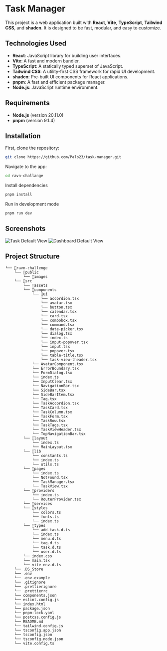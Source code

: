# Task Manager

This project is a web application built with **React**, **Vite**, **TypeScript**, **Tailwind CSS**, and **shadcn**. It is designed to be fast, modular, and easy to customize.

## Technologies Used

- **React**: JavaScript library for building user interfaces.
- **Vite**: A fast and modern bundler.
- **TypeScript**: A statically typed superset of JavaScript.
- **Tailwind CSS**: A utility-first CSS framework for rapid UI development.
- **shadcn**: Pre-built UI components for React applications.
- **pnpm**: A fast and efficient package manager.
- **Node.js**: JavaScript runtime environment.

## Requirements

- **Node.js** (version 20.11.0)
- **pnpm** (version 9.1.4)

## Installation

First, clone the repository:

```bash
git clone https://github.com/Palo23/task-manager.git
```

Navigate to the app:

```bash
cd ravn-challange
```

Install dependencies

```bash
pnpm install
```

Run in development mode

```bash
pnpm run dev
```

## Screenshots

![Task Default View](assets/screenshots/task.png)
![Dashboard Default View](assets/screenshots/dashboard.png)

## Project Structure

```
└── 📁ravn-challenge
    └── 📁public
        └── 📁images
    └── 📁src
        └── 📁assets
        └── 📁components
            └── 📁ui
                └── accordion.tsx
                └── avatar.tsx
                └── button.tsx
                └── calendar.tsx
                └── card.tsx
                └── combobox.tsx
                └── command.tsx
                └── date-picker.tsx
                └── dialog.tsx
                └── index.ts
                └── input-popover.tsx
                └── input.tsx
                └── popover.tsx
                └── table-title.tsx
                └── task-view-theader.tsx
            └── AvatarComponent.tsx
            └── ErrorBoundary.tsx
            └── FormDialog.tsx
            └── index.ts
            └── InputClear.tsx
            └── NavigationBar.tsx
            └── SideBar.tsx
            └── SideBarItem.tsx
            └── Tag.tsx
            └── TaskAccordion.tsx
            └── TaskCard.tsx
            └── TaskColumn.tsx
            └── TaskForm.tsx
            └── TaskRow.tsx
            └── TaskTags.tsx
            └── TaskViewHeader.tsx
            └── TopNavigationBar.tsx
        └── 📁layout
            └── index.ts
            └── MainLayout.tsx
        └── 📁lib
            └── constants.ts
            └── index.ts
            └── utils.ts
        └── 📁pages
            └── index.ts
            └── NotFound.tsx
            └── TaskManager.tsx
            └── TaskView.tsx
        └── 📁providers
            └── index.ts
            └── RouterProvider.tsx
        └── 📁services
        └── 📁styles
            └── colors.ts
            └── fonts.ts
            └── index.ts
        └── 📁types
            └── add-task.d.ts
            └── index.ts
            └── menu.d.ts
            └── tag.d.ts
            └── task.d.ts
            └── user.d.ts
        └── index.css
        └── main.tsx
        └── vite-env.d.ts
    └── .DS_Store
    └── .env
    └── .env.example
    └── .gitignore
    └── .prettierignore
    └── .prettierrc
    └── components.json
    └── eslint.config.js
    └── index.html
    └── package.json
    └── pnpm-lock.yaml
    └── postcss.config.js
    └── README.md
    └── tailwind.config.js
    └── tsconfig.app.json
    └── tsconfig.json
    └── tsconfig.node.json
    └── vite.config.ts
```
